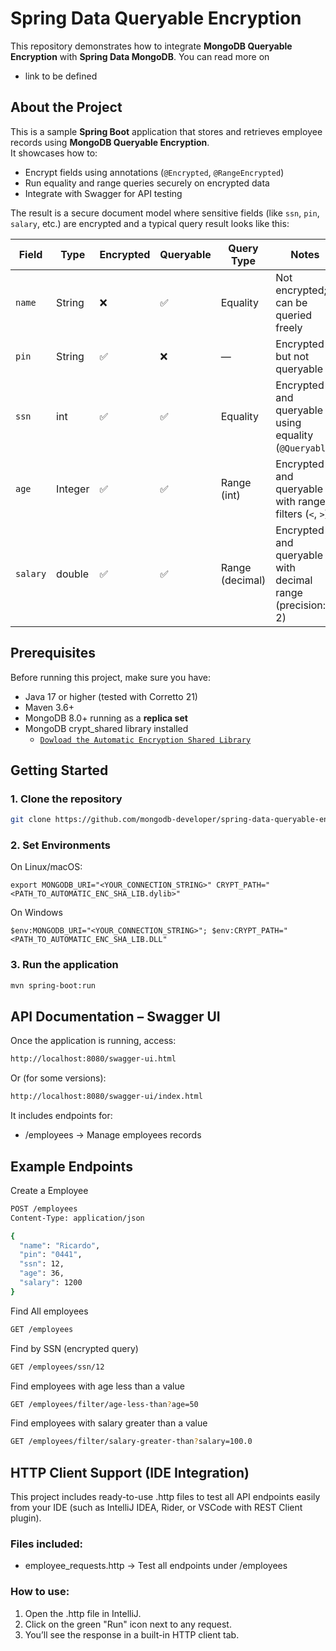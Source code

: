 # Spring Data Queryable Encryption

This repository demonstrates how to integrate **MongoDB Queryable Encryption** with **Spring Data MongoDB**. 
You can read more on
- link to be defined


## About the Project

This is a sample **Spring Boot** application that stores and retrieves employee records using **MongoDB Queryable Encryption**.  
It showcases how to:

- Encrypt fields using annotations (`@Encrypted`, `@RangeEncrypted`)
- Run equality and range queries securely on encrypted data
- Integrate with Swagger for API testing

The result is a secure document model where sensitive fields (like `ssn`, `pin`, `salary`, etc.) are encrypted and a typical query result looks like this:


| Field    | Type     | Encrypted | Queryable | Query Type     | Notes                                                  |
|----------|----------|-----------|-----------|----------------|---------------------------------------------------------|
| `name`   | String   | ❌        | ✅         | Equality       | Not encrypted; can be queried freely                   |
| `pin`    | String   | ✅        | ❌         | —              | Encrypted but not queryable     |
| `ssn`    | int      | ✅        | ✅         | Equality       | Encrypted and queryable using equality (`@Queryable`)  |
| `age`    | Integer  | ✅        | ✅         | Range (int)    | Encrypted and queryable with range filters (`<`, `>`)  |
| `salary` | double   | ✅        | ✅         | Range (decimal)| Encrypted and queryable with decimal range (precision: 2) |


## Prerequisites
Before running this project, make sure you have:

- Java 17 or higher (tested with Corretto 21)
- Maven 3.6+
- MongoDB 8.0+ running as a **replica set**
- MongoDB crypt_shared library installed 
  - [`Dowload the Automatic Encryption Shared Library`](https://www.mongodb.com/docs/v6.0/core/queryable-encryption/reference/shared-library/#download-the-automatic-encryption-shared-library)


## Getting Started

### 1. Clone the repository

```bash
git clone https://github.com/mongodb-developer/spring-data-queryable-encryption.git
```

### 2. Set Environments

On Linux/macOS:
````
export MONGODB_URI="<YOUR_CONNECTION_STRING>" CRYPT_PATH="<PATH_TO_AUTOMATIC_ENC_SHA_LIB.dylib>"

````
On Windows
````
$env:MONGODB_URI="<YOUR_CONNECTION_STRING>"; $env:CRYPT_PATH="<PATH_TO_AUTOMATIC_ENC_SHA_LIB.DLL"
````
### 3. Run the application

```bash
mvn spring-boot:run
```

## API Documentation – Swagger UI
Once the application is running, access:

```bash
http://localhost:8080/swagger-ui.html
```
Or (for some versions):

```bash
http://localhost:8080/swagger-ui/index.html
```
It includes endpoints for:

- /employees → Manage employees records

## Example Endpoints
Create a Employee
```bash
POST /employees
Content-Type: application/json

{
  "name": "Ricardo",
  "pin": "0441",
  "ssn": 12,
  "age": 36,
  "salary": 1200
}

```

Find All employees

```bash
GET /employees
```

Find by SSN (encrypted query)

```bash
GET /employees/ssn/12
```

Find employees with age less than a value
```bash
GET /employees/filter/age-less-than?age=50
```

Find employees with salary greater than a value
```bash
GET /employees/filter/salary-greater-than?salary=100.0
```

## HTTP Client Support (IDE Integration)
This project includes ready-to-use .http files to test all API endpoints easily from your IDE (such as IntelliJ IDEA, Rider, or VSCode with REST Client plugin).

### Files included:
- employee_requests.http → Test all endpoints under /employees

### How to use:
1. Open the .http file in IntelliJ.
2. Click on the green "Run" icon next to any request.
3. You’ll see the response in a built-in HTTP client tab.

